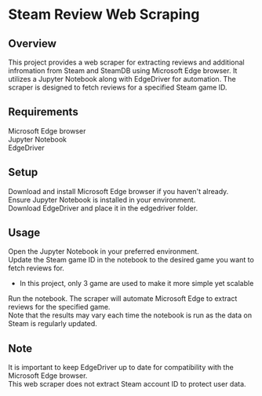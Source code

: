 # Steam Review Web Scraping
## Overview
This project provides a web scraper for extracting reviews and additional infromation from Steam and SteamDB using Microsoft Edge browser. It utilizes a Jupyter Notebook along with EdgeDriver for automation. The scraper is designed to fetch reviews for a specified Steam game ID.

## Requirements
Microsoft Edge browser <br>
Jupyter Notebook <br>
EdgeDriver <br>

## Setup
Download and install Microsoft Edge browser if you haven't already. <br>
Ensure Jupyter Notebook is installed in your environment. <br>
Download EdgeDriver and place it in the edgedriver folder. <br>

## Usage
Open the Jupyter Notebook in your preferred environment. <br>
Update the Steam game ID in the notebook to the desired game you want to fetch reviews for. <br>
- In this project, only 3 game are used to make it more simple yet scalable <br>

Run the notebook. The scraper will automate Microsoft Edge to extract reviews for the specified game. <br>
Note that the results may vary each time the notebook is run as the data on Steam is regularly updated. <br>

## Note
It is important to keep EdgeDriver up to date for compatibility with the Microsoft Edge browser. <br>
This web scraper does not extract Steam account ID to protect user data.

